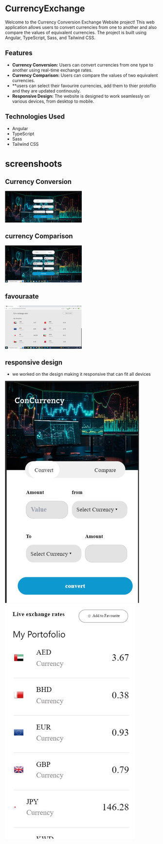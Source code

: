 # CurrencyExchange

Welcome to the Currency Conversion Exchange Website project! This web application allows users to convert currencies from one to another and also compare the values of equivalent currencies. The project is built using Angular, TypeScript, Sass, and Tailwind CSS.

## Features

- **Currency Conversion:** Users can convert currencies from one type to another using real-time exchange rates.
- **Currency Comparison:** Users can compare the values of two equivalent currencies.
- **users can select their favourire currencies, add them to thier protoflio and they are updated continously.
- **Responsive Design:** The website is designed to work seamlessly on various devices, from desktop to mobile.

## Technologies Used

- Angular
- TypeScript
- Sass
- Tailwind CSS

# screenshoots
## Currency Conversion
<img src="./src/assets/convert.jpeg" alt="conver page" width="50%" height="50%">

## currency Comparison
<img src="./src/assets/compare.jpeg" alt="conver page" width="50%" height="50%">

## favouraate 
<img src="./src/assets/fav.jpeg" alt="conver page" width="50%" height="50%">

## responsive design

- we worked on the design making it responsive that can fit all devices
 <div>
<img src="./src/assets/mobile-c.jpeg" alt="conver page" > 
<img src="./src/assets/mobile-fav.jpeg" alt="conver page">
</div>


